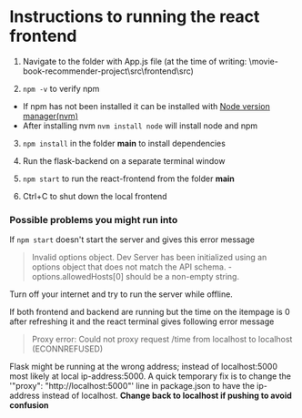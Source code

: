 # Instructions to running the react frontend

1. Navigate to the folder with App.js file (at the time of writing: \movie-book-recommender-project\src\frontend\src)

2. ```npm -v``` to verify npm

* If npm has not been installed it can be installed with [Node version manager(nvm)](https://github.com/nvm-sh/nvm#installing-and-updating) 
* After installing nvm ```nvm install node``` will install node and npm

3. ```npm install``` in the folder **main** to install dependencies

4. Run the flask-backend on a separate terminal window

5. ```npm start``` to run the react-frontend from the folder **main**

6. Ctrl+C to shut down the local frontend

### Possible problems you might run into

If ```npm start``` doesn't start the server and gives this error message 
> Invalid options object. Dev Server has been initialized using an options object that does not match the API schema. - options.allowedHosts[0] should be a non-empty string. 

Turn off your internet and try to run the server while offline.


If both frontend and backend are running but the time on the itempage is 0 after refreshing it and the react terminal gives following error message
> Proxy error: Could not proxy request /time from localhost to localhost (ECONNREFUSED)

Flask might be running at the wrong address; instead of localhost:5000 most likely at local ip-address:5000. A quick temporary fix is to change the '"proxy": "http://localhost:5000"' line in package.json to have the ip-address instead of localhost.
**Change back to localhost if pushing to avoid confusion**
